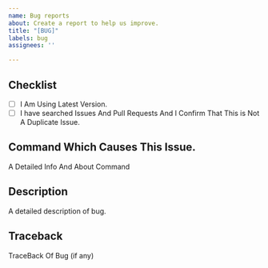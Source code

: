 ```yaml
---
name: Bug reports
about: Create a report to help us improve.
title: "[BUG]"
labels: bug
assignees: ''

---
```


## Checklist
- [ ] I Am Using Latest Version.
- [ ] I have searched Issues And Pull Requests And I Confirm That This is Not A Duplicate Issue.

## Command Which Causes This Issue.
A Detailed Info And About Command

## Description
A detailed description of bug.

## Traceback
TraceBack Of Bug (if any)
